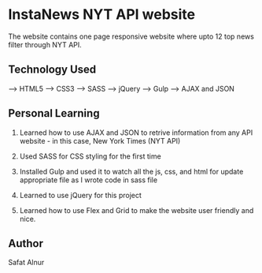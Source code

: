 # InstaNews NYT API website

The website contains one page responsive website where upto 12 top news filter through NYT API.

## Technology Used

--> HTML5
--> CSS3
--> SASS
--> jQuery
--> Gulp
--> AJAX and JSON

## Personal Learning

1) Learned how to use AJAX and JSON to retrive information from any API website - in this case, New York Times (NYT API)

2) Used SASS for CSS styling for the first time

3) Installed Gulp and used it to watch all the js, css, and html for update appropriate file as I wrote code in sass file

4) Learned to use jQuery for this project

5) Learned how to use Flex and Grid to make the website user friendly and nice.

## Author

Safat Alnur



